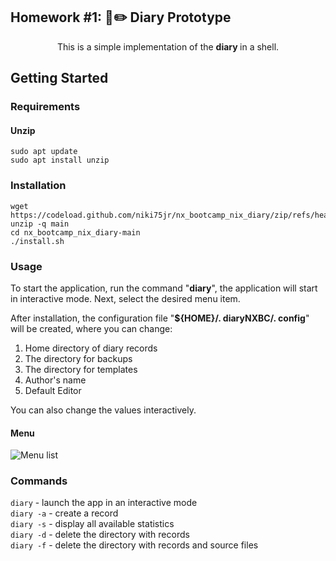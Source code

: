 ## Homework #1:  📘✏️  Diary Prototype

<p align="center">This is a simple implementation of the <b>diary </b>in a shell.</p>

##  Getting Started

### Requirements

#### Unzip
   
    sudo apt update
    sudo apt install unzip
    
### Installation

    wget https://codeload.github.com/niki75jr/nx_bootcamp_nix_diary/zip/refs/heads/main
    unzip -q main
    cd nx_bootcamp_nix_diary-main
    ./install.sh
    
### Usage

To start the application, run the command "**diary**", the application will start in interactive mode. Next, select the desired menu item.

After installation, the configuration file "**${HOME}/. diaryNXBC/. config**" will be created, where you can change:
1. Home directory of diary records
2. The directory for backups
3. The directory for templates
4. Author's name
5. Default Editor

You can also change the values interactively.

#### Menu

![Menu list](https://i.imgur.com/mAvWXUn.jpg)

### Commands

`diary`  - launch the app in an interactive mode\
`diary -a` - create a record\
`diary -s` - display all available statistics\
`diary -d` - delete the directory with records\
`diary -f` - delete the directory with records and source files

